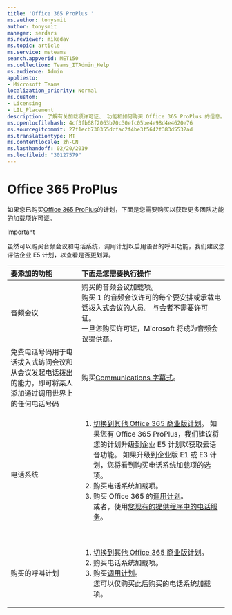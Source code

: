 ```yaml
---
title: 'Office 365 ProPlus '
ms.author: tonysmit
author: tonysmit
manager: serdars
ms.reviewer: mikedav
ms.topic: article
ms.service: msteams
search.appverid: MET150
ms.collection: Teams_ITAdmin_Help
ms.audience: Admin
appliesto:
- Microsoft Teams
localization_priority: Normal
ms.custom:
- Licensing
- LIL_Placement
description: 了解有关加载项许可证、 功能和如何购买 Office 365 ProPlus 的信息。
ms.openlocfilehash: 4cf3fb68f2063b70c30efc05be4e98d4e4620e76
ms.sourcegitcommit: 27f1ecb730355dcfac2f4be3f5642f383d5532ad
ms.translationtype: MT
ms.contentlocale: zh-CN
ms.lasthandoff: 02/20/2019
ms.locfileid: "30127579"
---
```

# <a name="office-365-proplus"></a>Office 365 ProPlus

如果您已购买[Office 365 ProPlus](https://products.office.com/en/business/office-365-proplus-business-software)的计划，下面是您需要购买以获取更多团队功能的加载项许可证。

> [!IMPORTANT]
> 虽然可以购买音频会议和电话系统，调用计划以启用语音的呼叫功能，我们建议您评估企业 E5 计划，以查看是否更划算。


|要添加的功能 |下面是您需要执行操作 |
|:---------------------------|:--------------------------------|
|音频会议 <br/> |购买的音频会议加载项。 <br/>购买 1 的音频会议许可的每个要安排或承载电话拨入式会议的人员。 与会者不需要许可证。 <br/>一旦您购买许可证，Microsoft 将成为音频会议提供商。 |
|免费电话号码用于电话拨入式访问会议和从会议发起电话拨出的能力，即可将某人添加通过调用世界上的任何电话号码 <br/> |购买[Communications 字幕式](../set-up-communications-credits-for-your-organization.md)。|
|电话系统 <br/> |<ol><li>[切换到其他 Office 365 商业版计划](https://support.office.com/article/73318661-8f33-478b-bcc7-fb8d69dbb22a)。 如果您有 Office 365 ProPlus，我们建议将您的计划升级到企业 E5 计划以获取云语音功能。 如果升级到企业版 E1 或 E3 计划，您将看到购买电话系统加载项的选项。 <br/></li><li>购买电话系统加载项。 <br/></li><li>购买 Office 365 的[调用计划](../calling-plans-for-office-365.md)。 <br/>或者，使用[您现有的提供程序中的电话服务](microsoft-teams-add-on-licensing.md#bkmk_existing)。</li></ol>  <br/> |
|购买的呼叫计划 <br/> |<ol><li>[切换到其他 Office 365 商业版计划](https://support.office.com/article/73318661-8f33-478b-bcc7-fb8d69dbb22a)。 <br/></li><li>购买电话系统加载项。</li><li>购买[调用计划](../calling-plans-for-office-365.md)。<br/> 您可以仅购买此后购买的电话系统加载项。 <br/> |
   
